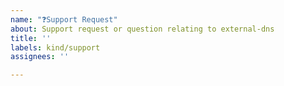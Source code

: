 ```yaml
---
name: "❓Support Request"
about: Support request or question relating to external-dns
title: ''
labels: kind/support
assignees: ''

---
```


<!--
STOP -- PLEASE READ!

GitHub is not the right place for support requests.

If you're looking for help, check our [docs](https://github.com/kubernetes-sigs/external-dns/tree/HEAD/docs).

You can also post your question on the [Kubernetes Slack #external-dns](https://slack.k8s.io).

-->

